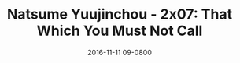 ---
layout: entry.pug
title: "Natsume Yuujinchou - 2x07: That Which You Must Not Call"
date: 2016-11-11 09-0800
publishDate: 2017-11-30T00:00:00 -0800
broadcastDate: 2009-02-16 09-0800
categories: watchthroughs anime natsume-yuujinchou
draft: true
---